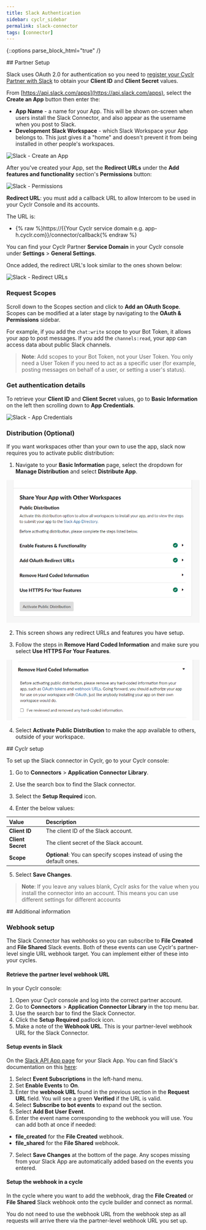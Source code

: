 ```yaml
---
title: Slack Authentication
sidebar: cyclr_sidebar
permalink: slack-connector
tags: [connector]
---
```

{::options parse_block_html="true" /}
<section class="card">
## Partner Setup

Slack uses OAuth 2.0 for authentication so you need to [register your Cyclr Partner with Slack](https://api.slack.com/apps) to obtain your **Client ID** and **Client Secret** values.

From [https://api.slack.com/apps](https://api.slack.com/apps), select the **Create an App** button then enter the:
*  **App Name** - a name for your App.  This will be shown on-screen when users install the Slack Connector, and also appear as the username when you post to Slack.
*  **Development Slack Workspace** - which Slack Workspace your App belongs to.  This just gives it a "home" and doesn't prevent it from being installed in other people's workspaces.

![Slack - Create an App](./images/slack-create-an-app.png)

After you've created your App, set the **Redirect URLs** under the **Add features and functionality** section's **Permissions** button:

![Slack - Permissions](./images/slack-permissions.png)

**Redirect URL**: you must add a callback URL to allow Intercom to be used in your Cyclr Console and its accounts.

The URL is:

*   {% raw %}https://{{Your Cyclr service domain e.g. app-h.cyclr.com}}/connector/callback{% endraw %}

You can find your Cyclr Partner **Service Domain** in your Cyclr console under **Settings** > **General Settings**.

Once added, the redirect URL's look similar to the ones shown below:

![Slack - Redirect URLs](./images/slack-redirect-urls.png)
### Request Scopes
Scroll down to the Scopes section and click to **Add an OAuth Scope**. Scopes can be modified at a later stage by navigating to the **OAuth & Permissions** sidebar.

For example, if you add the `chat:write` scope to your Bot Token, it allows your app to post messages. If you add the `channels:read`, your app can access data about public Slack channels.

>  **Note**: Add scopes to your Bot Token, not your User Token. You only need a User Token if you need to act as a specific user (for example, posting messages on behalf of a user, or setting a user's status).

### Get authentication details

To retrieve your **Client ID** and **Client Secret** values, go to **Basic Information** on the left then scrolling down to **App Credentials**.

![Slack - App Credentials](./images/slack-app-credentials.png)

### Distribution (Optional)
If you want workspaces other than your own to use the app, slack now requires you to activate public distribution:

1.  Navigate to your **Basic Information** page, select the dropdown for **Manage Distribution** and select **Distribute App**. 

  ![Slack - Manage Distribution](./images/slack-manage-distribution.png)

2.  This screen shows any redirect URLs and features you have setup. 

3.  Follow the steps in **Remove Hard Coded Information** and make sure you select **Use HTTPS For Your Features**.

  ![Slack - Remove Hardcoding](./images/slack-remove-hardcoding.png)

4.  Select **Activate Public Distribution** to make the app available to others, outside of your workspace.
</section>
<section class="card">
## Cyclr setup

To set up the Slack connector in Cyclr, go to your Cyclr console:

1. Go to **Connectors** > **Application Connector Library**.

2. Use the search box to find the Slack connector.

3. Select the **Setup Required** icon.

4. Enter the below values:

| Value              | Description                                 |
| :----------------- | :------------------------------------------ |
| **Client ID**   | The client ID of the Slack account.                               |
| **Client Secret**   | The client secret of the Slack account.                             |
| **Scope**| **Optional**: You can specify scopes instead of using the default ones.       |

5. Select **Save Changes**.

> **Note**: If you leave any values blank, Cyclr asks for the value when you install the connector into an account. This means you can use different settings for different accounts
</section>
<section class="card">
## Additional information

### Webhook setup

The Slack Connector has webhooks so you can subscribe to **File Created** and **File Shared** Slack events. Both of these events can use Cyclr's partner-level single URL webhook target. You can implement either of these into your cycles.

#### Retrieve the partner level webhook URL

In your Cyclr console:

1. Open your Cyclr console and log into the correct partner account.
2. Go to **Connectors** > **Application Connector Library** in the top menu bar.
3. Use the search bar to find the Slack Connector.
4. Click the **Setup Required** padlock icon.
5. Make a note of the **Webhook URL**. This is your partner-level webhook URL for the Slack Connector.

#### Setup events in Slack

On the [Slack API App page](https://api.slack.com/apps/) for your Slack App. You can find Slack's documentation on this [here](https://api.slack.com/apis/connections/events-api):

1. Select **Event Subscriptions** in the left-hand menu.
2. Set **Enable Events** to **On**.
3. Enter the **webhook URL** found in the previous section in the **Request URL** field. You will see a green **Verified** if the URL is valid.
4. Select **Subscribe to bot events** to expand out the section.
5. Select **Add Bot User Event**.
6. Enter the event name corresponding to the webhook you will use. You can add both at once if needed:
  -   **file_created** for the **File Created** webhook.
  -   **file_shared** for the **File Shared** webhook.

7. Select **Save Changes** at the bottom of the page. Any scopes missing from your Slack App are automatically added based on the events you entered.

#### Setup the webhook in a cycle

In the cycle where you want to add the webhook, drag the **File Created** or **File Shared** Slack webhook onto the cycle builder and connect as normal.

You do not need to use the webhook URL from the webhook step as all requests will arrive there via the partner-level webhook URL you set up.

</section>
